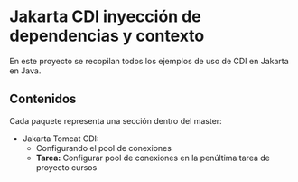 # Jakarta CDI inyección de dependencias y contexto

En este proyecto se recopilan todos los ejemplos de uso de CDI en Jakarta en Java.

## Contenidos

Cada paquete representa una sección dentro del master:

- Jakarta Tomcat CDI:
  - Configurando el pool de conexiones
  - **Tarea:** Configurar pool de conexiones en la penúltima tarea de proyecto cursos
